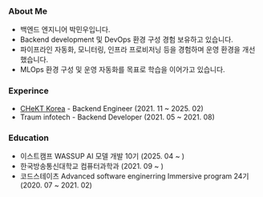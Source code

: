 ### About Me
- 백엔드 엔지니어 박민우입니다.
- Backend development 및 DevOps 환경 구성 경험 보유하고 있습니다.
- 파이프라인 자동화, 모니터링, 인프라 프로비저닝 등을 경험하며 운영 환경을 개선했습니다.
- MLOps 환경 구성 및 운영 자동화를 목표로 학습을 이어가고 있습니다.

### Experince
- [CHeKT Korea](https://chekt.com) - Backend Engineer (2021. 11 ~ 2025. 02)   
- Traum infotech - Backend Developer (2021. 05 ~ 2021. 08)

### Education
- 이스트캠프 WASSUP AI 모델 개발 10기 (2025. 04 ~ )
- 한국방송통신대학교 컴퓨터과학과 (2021. 09 ~ )
- 코드스테이츠 Advanced software enginerring Immersive program 24기 (2020. 07 ~ 2021. 02)
